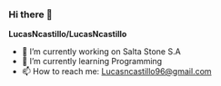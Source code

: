 ### Hi there 👋


**LucasNcastillo/LucasNcastillo** 



- 🔭 I’m currently working on Salta Stone S.A 
- 🌱 I’m currently learning Programming
- 📫 How to reach me: Lucasncastillo96@gmail.com  


